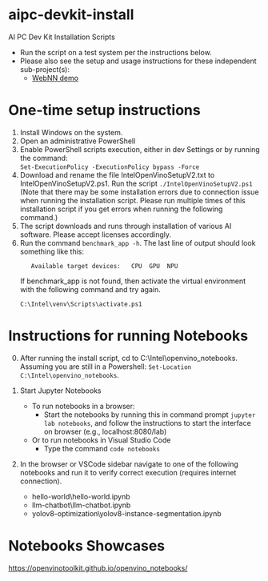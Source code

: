 # aipc-devkit-install
AI PC Dev Kit Installation Scripts

* Run the script on a test system per the instructions below.
* Please also see the setup and usage instructions for these independent sub-project(s): 
   * [WebNN demo](WebNN-demo/WebNN-demo.md)

# One-time setup instructions
1. Install Windows on the system.
2. Open an administrative PowerShell
3. Enable PowerShell scripts execution, either in dev Settings or by running the command:  
   ```Set-ExecutionPolicy -ExecutionPolicy bypass -Force```
4. Download and rename the file IntelOpenVinoSetupV2.txt to IntelOpenVinoSetupV2.ps1. Run the script ```./IntelOpenVinoSetupV2.ps1```
   (Note that there may be some installation errors due to connection issue when running the installation script. Please run multiple times of this installation script if you get errors when running the following command.)
5. The script downloads and runs through installation of various AI software. Please accept licenses accordingly.  
6. Run the command ```benchmark_app -h```.  The last line of output should look something like this:
   ```
      Available target devices:   CPU  GPU  NPU
   ```
   If benchmark_app is not found, then activate the virtual environment with the following command and try again.
   ```
   C:\Intel\venv\Scripts\activate.ps1
   ```

# Instructions for running Notebooks
0. After running the install script, cd to C:\Intel\openvino_notebooks.
   Assuming you are still in a Powershell: ```Set-Location C:\Intel\openvino_notebooks```.
1. Start Jupyter Notebooks
   * To run notebooks in a browser:
      * Start the notebooks by running this in command prompt
   ```jupyter lab notebooks```, and follow the instructions to start the interface on browser (e.g., localhost:8080/lab)
   * Or to run notebooks in Visual Studio Code
      * Type the command ```code notebooks```

2. In the browser or VSCode sidebar navigate to one of the following notebooks and run it to verify correct execution (requires internet connection).
   * hello-world\hello-world.ipynb
   * llm-chatbot\llm-chatbot.ipynb
   * yolov8-optimization\yolov8-instance-segmentation.ipynb

# Notebooks Showcases
https://openvinotoolkit.github.io/openvino_notebooks/


